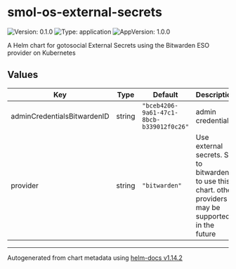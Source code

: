 # smol-os-external-secrets

![Version: 0.1.0](https://img.shields.io/badge/Version-0.1.0-informational?style=flat-square) ![Type: application](https://img.shields.io/badge/Type-application-informational?style=flat-square) ![AppVersion: 1.0.0](https://img.shields.io/badge/AppVersion-1.0.0-informational?style=flat-square)

A Helm chart for gotosocial External Secrets using the Bitwarden ESO provider on Kubernetes

## Values

| Key | Type | Default | Description |
|-----|------|---------|-------------|
| adminCredentialsBitwardenID | string | `"bceb4206-9a61-47c1-8bcb-b339012f0c26"` | admin credentials |
| provider | string | `"bitwarden"` | Use external secrets. Set to bitwarden to use this chart. other providers may be supported in the future |

----------------------------------------------
Autogenerated from chart metadata using [helm-docs v1.14.2](https://github.com/norwoodj/helm-docs/releases/v1.14.2)
